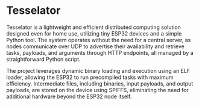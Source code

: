 # Tesselator

Tesselator is a lightweight and efficient distributed computing solution designed even for home use, utilizing tiny ESP32 devices and a simple Python tool. 
The system operates without the need for a central server, as nodes communicate over UDP to advertise their availability and retrieve tasks, payloads, and arguments through HTTP endpoints, all managed by a straightforward Python script.

The project leverages dynamic binary loading and execution using an ELF loader, allowing the ESP32 to run precompiled tasks with maximum efficiency. Intermediate files, including binaries, input payloads, and output payloads, are stored on the device using SPIFFS, eliminating the need for additional hardware beyond the ESP32 node itself.






